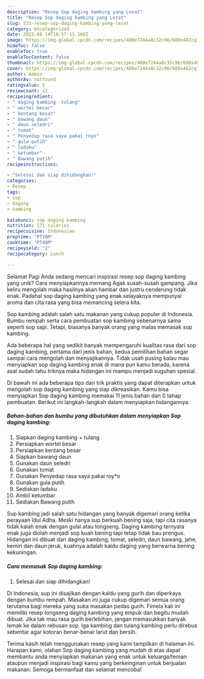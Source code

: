 ```yaml
---
description: "Resep Sop daging kambing yang Lezat"
title: "Resep Sop daging kambing yang Lezat"
slug: 531-resep-sop-daging-kambing-yang-lezat
category: Uncategorized
date: 2022-08-14T18:57:11.168Z
image: https://img-global.cpcdn.com/recipes/488e7244a8c32c96/680x482cq70/sop-daging-kambing-foto-resep-utama.jpg
hideToc: false
enableToc: true
enableTocContent: false
thumbnail: https://img-global.cpcdn.com/recipes/488e7244a8c32c96/680x482cq70/sop-daging-kambing-foto-resep-utama.jpg
cover: https://img-global.cpcdn.com/recipes/488e7244a8c32c96/680x482cq70/sop-daging-kambing-foto-resep-utama.jpg
author: Admin
authorAv: notfound
ratingvalue: 5
reviewcount: 12
recipeingredient:
- " daging kambing  tulang"
- " wortel besar"
- " kentang besar"
- " bawang daun"
- " daun seledri"
- " tomat"
- " Penyedap rasa saya pakai royo"
- " gula putih"
- " ladaku"
- " ketumbar"
- " Bawang putih"
recipeinstructions:

- "Selesai dan siap dihidangkan!"
categories:
- Resep
tags:
- sop
- daging
- kambing

katakunci: sop daging kambing 
nutrition: 171 calories
recipecuisine: Indonesian
preptime: "PT10M"
cooktime: "PT48M"
recipeyield: "2"
recipecategory: Lunch

---
```



Selamat Pagi Anda sedang mencari inspirasi resep sop daging kambing yang unik? Cara menyiapkannya memang Agak susah-susah gampang. Jika keliru mengolah maka hasilnya akan hambar dan justru cenderung tidak enak. Padahal sop daging kambing yang enak selayaknya mempunyai aroma dan cita rasa yang bisa memancing selera kita.


Sop kambing adalah salah satu makanan yang cukup populer di Indonesia. Bumbu rempah serta cara pembuatan sop kambing sebenarnya sama seperti sop sapi. Tetapi, biasanya banyak orang yang malas memasak sop kambing.

Ada beberapa hal yang sedikit banyak mempengaruhi kualitas rasa dari sop daging kambing, pertama dari jenis bahan, kedua pemilihan bahan segar sampai cara mengolah dan menyajikannya. Tidak usah pusing kalau mau menyiapkan sop daging kambing enak di mana pun kamu berada, karena asal sudah tahu triknya maka hidangan ini mampu menjadi suguhan spesial.


Di bawah ini ada beberapa tips dan trik praktis yang dapat diterapkan untuk mengolah sop daging kambing yang siap dikreasikan. Kamu bisa menyiapkan Sop daging kambing memakai 11 jenis bahan dan 0 tahap pembuatan. Berikut ini langkah-langkah dalam menyiapkan hidangannya.

<!--inarticleads1-->

##### Bahan-bahan dan bumbu yang dibutuhkan dalam menyiapkan Sop daging kambing:

1. Siapkan  daging kambing + tulang
1. Persiapkan  wortel besar
1. Persiapkan  kentang besar
1. Siapkan  bawang daun
1. Gunakan  daun seledri
1. Gunakan  tomat
1. Gunakan  Penyedap rasa saya pakai roy*o
1. Gunakan  gula putih
1. Sediakan  ladaku
1. Ambil  ketumbar
1. Sediakan  Bawang putih


Sup kambing jadi salah satu hidangan yang banyak digemari orang ketika perayaan Idul Adha. Meski hanya sup berkuah bening saja, tapi cita rasanya tidak kalah enak dengan gulai atau tongseng. Daging kambing ternyata enak juga diolah menjadi sop kuah bening tapi tetap tidak bau prengus. Hidangan ini dibuat dari daging kambing, tomat, seledri, daun bawang, jahe, kemiri dan daun jeruk, kuahnya adalah kaldu daging yang berwarna bening kekuningan. 

<!--inarticleads2-->

##### Cara memasak Sop daging kambing:


1. Selesai dan siap dihidangkan!

Di Indonesia, sup ini disajikan dengan kaldu yang gurih dan diperkaya dengan bumbu rempah. Masakan ini juga cukup digemari semua orang terutama bagi mereka yang suka masakan pedas gurih. Fimela kali ini memiliki resep tongseng daging kambing yang empuk dan begitu mudah dibuat. Jika tak mau rasa gurih berlebihan, jangan memasukkan banyak lemak ke dalam rebusan sop. Iga kambing dan tulang kambing perlu direbus sebentar agar kotoran benar-benar larut dan bersih. 

Terima kasih telah menggunakan resep yang kami tampilkan di halaman ini. Harapan kami, olahan Sop daging kambing yang mudah di atas dapat membantu anda menyiapkan makanan yang enak untuk keluarga/teman ataupun menjadi inspirasi bagi kamu yang berkeinginan untuk berjualan makanan. Semoga bermanfaat dan selamat mencoba!
